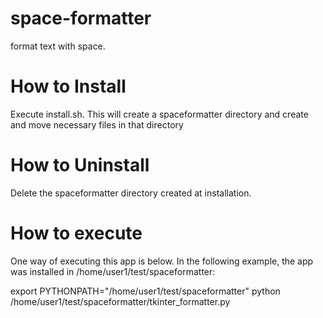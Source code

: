 # space-formatter
format text with space.

# How to Install
Execute install.sh. This will create a spaceformatter directory and create and move necessary files in that directory

# How to Uninstall
Delete the spaceformatter directory created at installation.

# How to execute
One way of executing this app is below. In the following example, the app was installed in /home/user1/test/spaceformatter:

export PYTHONPATH="/home/user1/test/spaceformatter"
python /home/user1/test/spaceformatter/tkinter_formatter.py

